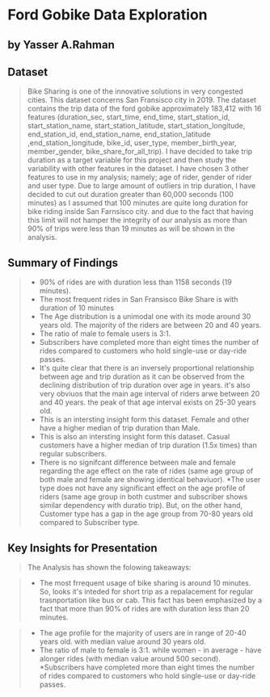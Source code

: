# Ford Gobike Data Exploration
## by Yasser A.Rahman


## Dataset
 
> Bike Sharing is one of the innovative solutions in very congested cities. This dataset concerns San Fransisco city in 2019.
The dataset contains the trip data of the ford gobike approximately 183,412 with 16 features (duration_sec, start_time, end_time, start_station_id, start_station_name, start_station_latitude, start_station_longitude, end_station_id, end_station_name, end_station_latitude ,end_station_longitude, bike_id, user_type, member_birth_year, member_gender, bike_share_for_all_trip). 
I have decided to take trip duration as a target variable for this project and then study the variability with other features in the dataset.
I have chosen 3 other features to use in my analysis; namely; age of rider, gender of rider and user type.
Due to large amount of outliers in trip duration, I have decided to cut out duration greater than 60,000 seconds (100 minutes) as I assumed that 100 minutes are quite long duration for bike riding inside San Farnsisco city. and due to the fact that having this limit will not hamper the integrity of our analysis as more than 90% of trips were less than 19 minutes as will be shown in the analysis.



## Summary of Findings

> * 90% of rides are with duration less than 1158 seconds (19 minutes).
> * The most frequent rides in San Fransisco Bike Share is with duration of 10 minutes
> * The Age distribution is a unimodal one with its mode around 30 years old. The majority of the riders are between 20 and 40 years.
> * The ratio of male to female users is 3:1.
> * Subscribers have completed more than eight times the number of rides compared to customers who hold single-use or day-ride passes.
> * It's quite clear that there is an inversely proportional relationship between age and trip duration as it can be observed from the declining distribution of trip duration over age in years.
it's also very obviuos that the main age interval of riders arwe between 20 and 40 years. the peak of that age interval exists on 25-30 years old.
> * This is an intersting insight form this dataset. Female and other have a higher median of trip duration than Male.
> * This is also an intersting insight form this dataset. Casual customers have a higher median of trip duration (1.5x times) than regular subscribers.
> * There is no signifcant difference between male and female regarding the age effect on the rate of rides (same age group of both male and female are showing identical behaviuor).
> *The user type does not have any significant effect on the age profile of riders (same age group in both custmer and subscriber shows similar dependency with duratio trip). But, on the other hand, Customer type has a gap in the age group from 70-80 years old compared to Subscriber type.


## Key Insights for Presentation

> The Analysis has shown the folowing takeaways:

> * The most frrequent usage of bike sharing is around 10 minutes. So, looks it's inteded for short trip as a repalacement for regular trasnportation like bus or cab. This fact has been emphasized by a fact that more than 90% of rides are with duration less than 20 minutes.

> * The age profile for the majority of users are in range of 20-40 years old. with median value around 30 years old.
> * The ratio of male to female is 3:1. while women - in average - have alonger rides (with median value around 500 second).
> *Subscribers have completed more than eight times the number of rides compared to customers who hold single-use or day-ride passes.